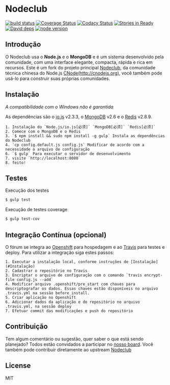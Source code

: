 Nodeclub
=

[![build status][travis-image]][travis-url]
[![Coverage Status][coverage-image]][coverage-url]
[![Codacy Status][codacy-image]][codacy-url]
[![Stories in Ready][waffle-image]][waffle-url]
[![David deps][david-image]][david-url]
[![node version][node-image]][node-url]

[travis-image]: https://img.shields.io/travis/GuildWars2Brasil/nodeclube/master.svg
[travis-url]: https://travis-ci.org/GuildWars2Brasil/nodeclube
[coverage-image]: https://img.shields.io/coveralls/GuildWars2Brasil/nodeclube.svg
[coverage-url]: https://coveralls.io/github/GuildWars2Brasil/nodeclube?branch=master
[codacy-image]: https://img.shields.io/codacy/a345687c826e4817ba54a53c5abca851.svg
[codacy-url]: https://www.codacy.com/app/walker/nodeclube
[waffle-image]: https://badge.waffle.io/GuildWars2Brasil/nodeclube.png?label=ready&title=Ready
[waffle-url]: https://waffle.io/GuildWars2Brasil/nodeclube
[david-image]: https://img.shields.io/david/GuildWars2Brasil/nodeclube.svg
[david-url]: https://david-dm.org/GuildWars2Brasil/nodeclube
[node-image]: https://img.shields.io/badge/node.js-%3E=_4.2-green.svg
[node-url]: http://nodejs.org/download/

## Introdução

O Nodeclub usa o **Node.js** e o **MongoDB** e é um sistema desenvolvido pela comunidade, com uma interface elegante, compacta, rápida e rica em recursos.
Este é um fork do projeto principal [Nodeclub](https://github.com/cnodejs/nodeclub/), da comunidade técnica chinesa do Node.js [CNode(http://cnodejs.org)](http://cnodejs.org), você também pode usá-lo para construir suas próprias comunidades.

## Instalação

*A compatibilidade com o Windows não é garantida*

As dependências são o [io.js](https://iojs.org) v2.3.3, o [MongoDB](https://www.mongodb.org) v2.6 e o [Redis](http://redis.io) v2.8.9.

```
1. Instalação do `Node.js/io.js[必须]` `MongoDB[必须]` `Redis[必须]`
2. Comece com o MongoDB e o Redis
3. `$ npm install && sudo npm install -g gulp` Instala as dependências do Nodeclub
4. `cp config.default.js config.js` Modificar de acordo com a necessidade o arquivo de configuração
6. `$ gulp` Para executar o servidor de desenvolvimento
7. visite `http://localhost:8080`
8. feito!
```

## Testes

Execução dos testes

```bash
$ gulp test
```

Execução de testes coverage

```bash
$ gulp test-cov
```

## Integração Contínua (opcional)
O fórum se integra ao [Openshift](http://openshift.com) para hospedagem e ao [Travis](http://travis-ci.org) para testes e deploy. Para utilizar a integração siga estes passos:

```
1. Executar a instalação local, conforme instruções de [Instalação](#Instalação)
2. Cadastrar o repositório no Travis
3. Encriptar o arquivo de configuração com o comando `travis encrypt-file config.js --add`
4. Modificar arquivo .openshift/pre_start com chaves para descriptografar os dados. Essas chaves estão disponíveis no arquivo .travis.yml na sessão before_install.
5. Criar aplicação no Openshift
6. Adicionar dados da aplicação e do repositório no arquivo .travis.yml, na sessão deploy
7. Efetuar commit das modificações e push do repositório
```

## Contribuição

Tem algum comentário ou sugestão, quer saber o que está sendo planejado? Todos estão convidados a participar no [nosso board](https://waffle.io/GuildWars2Brasil/nodeclube). Você também pode contribuir diretamente ao upstream [Nodeclub](https://github.com/cnodejs/nodeclub/)

## License

MIT
